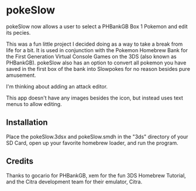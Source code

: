 # pokeSlow
pokeSlow now allows a user to select a PHBankGB Box 1 Pokemon and edit its pecies.

This was a fun little project I decided doing as a way to take a break from life for a bit.  It is used in conjunction with the Pokemon Homebrew Bank for the First Generation Virtual Console Games on the 3DS (also known as PHBankGB).  pokeSlow also has an option to convert all pokemon you have saved in the first box of the bank into Slowpokes for no reason besides pure amusement.

I'm thinking about adding an attack editor.

This app doesn't have any images besides the icon, but instead uses text menus to allow editing.

## Installation

Place the pokeSlow.3dsx and pokeSlow.smdh in the "3ds" directory of your SD Card, open up your favorite homebrew loader, and run the program.

## Credits

Thanks to gocario for PHBankGB, xem for the fun 3DS Homebrew Tutorial, and the Citra development team for their emulator, Citra.
